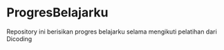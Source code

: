# ProgresBelajarku
Repository ini berisikan progres belajarku selama mengikuti pelatihan dari Dicoding
